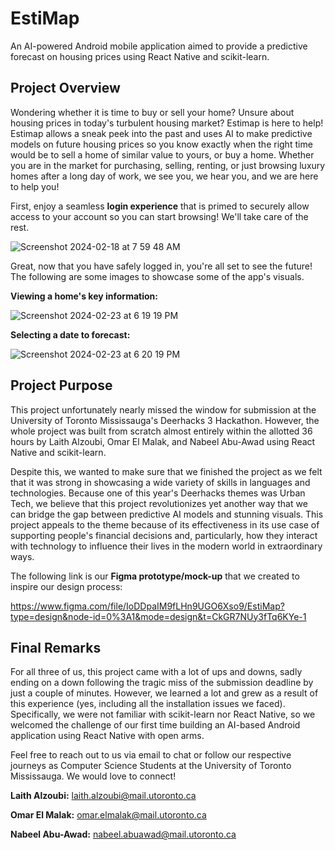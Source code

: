 # EstiMap

An AI-powered Android mobile application aimed to provide a predictive forecast on housing prices using React Native and scikit-learn.

## Project Overview

Wondering whether it is time to buy or sell your home? Unsure about housing prices in today's turbulent housing market? Estimap is here to help! Estimap allows a sneak peek into the past and uses AI to make predictive models on future housing prices so you know exactly when the right time would be to sell a home of similar value to yours, or buy a home. Whether you are in the market for purchasing, selling, renting, or just browsing luxury homes after a long day of work, we see you, we hear you, and we are here to help you!

First, enjoy a seamless **login experience** that is primed to securely allow access to your account so you can start browsing! We'll take care of the rest.

![Screenshot 2024-02-18 at 7 59 48 AM](https://github.com/LaithAlz/EstimaMap/assets/140688960/b2eec125-bfbd-4c54-86ba-4a9efcf37a53)

Great, now that you have safely logged in, you're all set to see the future! The following are some images to showcase some of the app's visuals.

**Viewing a home's key information:**

![Screenshot 2024-02-23 at 6 19 19 PM](https://github.com/LaithAlz/EstimaMap/assets/140688960/bb3de95d-39a5-4ed8-9a36-88f87912ae49)


**Selecting a date to forecast:**

![Screenshot 2024-02-23 at 6 20 19 PM](https://github.com/LaithAlz/EstimaMap/assets/140688960/4bb9ff7a-fde1-4b2a-8164-8363edfd414d)


## Project Purpose

This project unfortunately nearly missed the window for submission at the University of Toronto Mississauga's Deerhacks 3 Hackathon. However, the whole project was built from scratch almost entirely within the allotted 36 hours by Laith Alzoubi, Omar El Malak, and Nabeel Abu-Awad using React Native and scikit-learn.

Despite this, we wanted to make sure that we finished the project as we felt that it was strong in showcasing a wide variety of skills in languages and technologies. Because one of this year's Deerhacks themes was Urban Tech, we believe that this project revolutionizes yet another way that we can bridge the gap between predictive AI models and stunning visuals. This project appeals to the theme because of its effectiveness in its use case of supporting people's financial decisions and, particularly, how they interact with technology to influence their lives in the modern world in extraordinary ways. 

The following link is our **Figma prototype/mock-up** that we created to inspire our design process:

https://www.figma.com/file/IoDDpaIM9fLHn9UGO6Xso9/EstiMap?type=design&node-id=0%3A1&mode=design&t=CkGR7NUy3fTq6KYe-1

## Final Remarks

For all three of us, this project came with a lot of ups and downs, sadly ending on a down following the tragic miss of the submission deadline by just a couple of minutes. However, we learned a lot and grew as a result of this experience (yes, including all the installation issues we faced). Specifically, we were not familiar with scikit-learn nor React Native, so we welcomed the challenge of our first time building an AI-based Android application using React Native with open arms.

Feel free to reach out to us via email to chat or follow our respective journeys as Computer Science Students at the University of Toronto Mississauga. We would love to connect!

**Laith Alzoubi:** laith.alzoubi@mail.utoronto.ca

**Omar El Malak:** omar.elmalak@mail.utoronto.ca

**Nabeel Abu-Awad:** nabeel.abuawad@mail.utoronto.ca
